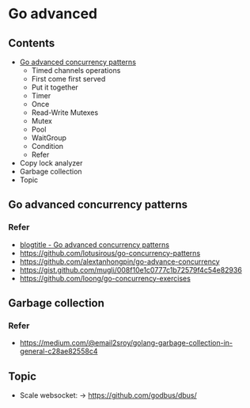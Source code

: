 # Go advanced

## Contents
- [Go advanced concurrency patterns](#go-advanced-concurrency-patterns)
    - Timed channels operations
    - First come first served
    - Put it together
    - Timer
    - Once
    - Read-Write Mutexes
    - Mutex
    - Pool
    - WaitGroup
    - Condition
    - Refer
- Copy lock analyzer
- Garbage collection
- Topic
## Go advanced concurrency patterns
### Refer
- [blogtitle - Go advanced concurrency patterns](https://blogtitle.github.io/)
- https://github.com/lotusirous/go-concurrency-patterns
- https://github.com/alextanhongpin/go-advance-concurrency
- https://gist.github.com/mugli/008f10e1c0777c1b72579f4c54e82936
- https://github.com/loong/go-concurrency-exercises
## Garbage collection
### Refer
- https://medium.com/@email2sroy/golang-garbage-collection-in-general-c28ae82558c4
## Topic
- Scale websocket: -> https://github.com/godbus/dbus/
